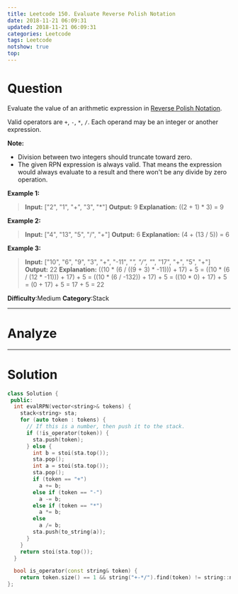 ```yaml
---
title: Leetcode 150. Evaluate Reverse Polish Notation
date: 2018-11-21 06:09:31
updated: 2018-11-21 06:09:31
categories: Leetcode
tags: Leetcode
notshow: true
top:
---
```


# Question

Evaluate the value of an arithmetic expression in  [Reverse Polish Notation](http://en.wikipedia.org/wiki/Reverse_Polish_notation).

Valid operators are  `+`,  `-`,  `*`,  `/`. Each operand may be an integer or another expression.

**Note:**

- Division between two integers should truncate toward zero.
- The given RPN expression is always valid. That means the expression would always evaluate to a result and there won't be any divide by zero operation.

**Example 1:**

> **Input:** ["2", "1", "+", "3", "*"]
> **Output:** 9
> **Explanation:** ((2 + 1) * 3) = 9

**Example 2:**

> **Input:** ["4", "13", "5", "/", "+"]
> **Output:** 6
> **Explanation:** (4 + (13 / 5)) = 6

**Example 3:**

> **Input:** ["10", "6", "9", "3", "+", "-11", "*", "/", "*", "17", "+", "5", "+"]
> **Output:** 22
> **Explanation:** 
  ((10 * (6 / ((9 + 3) * -11))) + 17) + 5
= ((10 * (6 / (12 * -11))) + 17) + 5
= ((10 * (6 / -132)) + 17) + 5
= ((10 * 0) + 17) + 5
= (0 + 17) + 5
= 17 + 5
= 22

**Difficulty**:Medium
**Category**:Stack

<!-- more -->

------------

# Analyze

------------

# Solution

```cpp
class Solution {
 public:
  int evalRPN(vector<string>& tokens) {
    stack<string> sta;
    for (auto token : tokens) {
      // If this is a number, then push it to the stack.
      if (!is_operator(token)) {
        sta.push(token);
      } else {
        int b = stoi(sta.top());
        sta.pop();
        int a = stoi(sta.top());
        sta.pop();
        if (token == "+")
          a += b;
        else if (token == "-")
          a -= b;
        else if (token == "*")
          a *= b;
        else
          a /= b;
        sta.push(to_string(a));
      }
    }
    return stoi(sta.top());
  }

  bool is_operator(const string& token) {
    return token.size() == 1 && string("+-*/").find(token) != string::npos; }
};
```